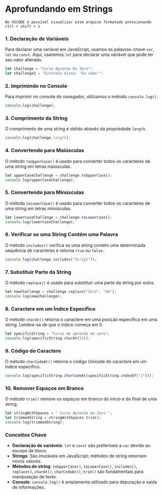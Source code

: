 # Aprofundando em Strings

```
No VSCODE é possível visualizar esse arquivo formatado pressionando ctrl + shift + v
```

### 1. Declaração de Variáveis

Para declarar uma variável em JavaScript, usamos as palavras-chave `var`, `let` ou `const`. Aqui, usaremos `let` para declarar uma variável que pode ter seu valor alterado.

```javascript
let challenge = "Curso Aprenda Do Zero";
let challenge2 = "Einstein disse: 'Eu sabo'";
```

### 2. Imprimindo no Console

Para imprimir no console do navegador, utilizamos o método `console.log()`.

```javascript
console.log(challenge);
```

### 3. Comprimento da String

O comprimento de uma string é obtido através da propriedade `length`.

```javascript
console.log(challenge.length);
```

### 4. Convertendo para Maiúsculas

O método `toUpperCase()` é usado para converter todos os caracteres de uma string em letras maiúsculas.

```javascript
let upperCaseChallenge = challenge.toUpperCase();
console.log(upperCaseChallenge);
```

### 5. Convertendo para Minúsculas

O método `toLowerCase()` é usado para converter todos os caracteres de uma string em letras minúsculas.

```javascript
let lowerCaseChallenge = challenge.toLowerCase();
console.log(lowerCaseChallenge);
```

### 6. Verificar se uma String Contém uma Palavra

O método `includes()` verifica se uma string contém uma determinada sequência de caracteres e retorna `true` ou `false`.

```javascript
console.log(challenge.includes("Script"));
```

### 7. Substituir Parte da String

O método `replace()` é usado para substituir uma parte da string por outra.

```javascript
let newChallenge = challenge.replace("Zero", "Um");
console.log(newChallenge);
```

### 8. Caractere em um Índice Específico

O método `charAt()` retorna o caractere em uma posição específica em uma string. Lembre-se de que o índice começa em 0.

```javascript
let specificString = "Curso de aprenda do zero";
console.log(specificString.charAt(15));
```

### 9. Código do Caractere

O método `charCodeAt()` retorna o código Unicode do caractere em um índice específico.

```javascript
console.log(specificString.charCodeAt(specificString.indexOf("z")));
```

### 10. Remover Espaços em Branco

O método `trim()` remove os espaços em branco do início e do final de uma string.

```javascript
let stringWithSpaces = " Curso Aprenda do Zero ";
let trimmedString = stringWithSpaces.trim();
console.log(trimmedString);
```

### Conceitos Chave

- **Declaração de variáveis**: `let` e `const` são preferíveis a `var` devido ao escopo de bloco.
- **Strings**: São imutáveis em JavaScript; métodos de string retornam novos valores.
- **Métodos de string**: `toUpperCase()`, `toLowerCase()`, `includes()`, `replace()`, `charAt()`, `charCodeAt()`, `trim()` são fundamentais para manipulação de texto.
- **Console**: `console.log()` é amplamente utilizado para depuração e saída de informações.
